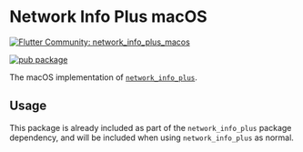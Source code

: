 # Network Info Plus macOS

[![Flutter Community: network_info_plus_macos](https://fluttercommunity.dev/_github/header/network_info_plus_macos)](https://github.com/fluttercommunity/community)

[![pub package](https://img.shields.io/pub/v/network_info_plus_macos.svg)](https://pub.dev/packages/network_info_plus_macos)

The macOS implementation of [`network_info_plus`](https://pub.dev/packages/network_info_plus).

## Usage

This package is already included as part of the `network_info_plus` package dependency, and will
be included when using `network_info_plus` as normal.
